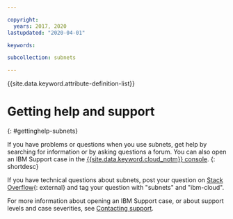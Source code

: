 ```yaml
---

copyright:
  years: 2017, 2020
lastupdated: "2020-04-01"

keywords: 

subcollection: subnets

---
```


{{site.data.keyword.attribute-definition-list}}

# Getting help and support
{: #gettinghelp-subnets}

If you have problems or questions when you use subnets, get help by searching for information or by asking questions a forum. You can also open an IBM Support case in the [{{site.data.keyword.cloud_notm}} console](https://{DomainName}/).
{: shortdesc}

If you have technical questions about subnets, post your question on [Stack Overflow](https://stackoverflow.com/search?q=subnets+ibm-cloud){: external} and tag your question with "subnets" and "ibm-cloud".

For more information about opening an IBM Support case, or about support levels and case severities, see [Contacting support](/docs/get-support).
